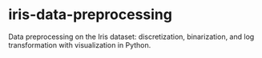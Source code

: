 # iris-data-preprocessing
Data preprocessing on the Iris dataset: discretization, binarization, and log transformation with visualization in Python.
